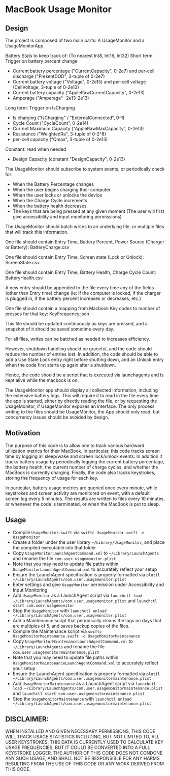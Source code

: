 # MacBook Usage Monitor

## Design

The project is composed of two main parts: A UsageMonitor and a UsageMonitorApp. 


Battery Stats to keep track of: (To nearest Int8, Int16, Int32)
Short term: Trigger on battery percent change
- Current battery percentage ("CurrentCapacity", 0-2e7) and per-cell discharge ("PresentDOD", 3-tuple of 0-2e7)
- Current battery voltage ("Voltage", 0-2e15) and per-cell voltage (CellVoltage, 3-tuple of 0-2e13)
- Current battery capacity ("AppleRawCurrentCapacity", 0-2e13)
- Amperage ("Amperage" -2e13-2e13)

Long term: Trigger on IsCharging
- Is charging ("IsCharging" / "ExternalConnected", 0-1)
- Cycle Count ("CycleCount", 0-2e14)
- Current Maximum Capacity ("AppleRawMaxCapacity", 0-2e13)
- Resistance ("WeightedRa", 3-tuple of 0-2^8)
- per-cell capacity ("Qmax", 3-tuple of 0-2e13)

Constant: read when needed
- Design Capacity (constant "DesignCapacity", 0-2e13)

The UsageMonitor should subscribe to system events, or periodically check for:
- When the Battery Percentage changes
- When the user begins charging their computer
- When the user locks or unlocks the device
- When the Charge Cycle increments
- When the battery health decreases
- The keys that are being pressed at any given moment (The user will first give accessibility and input monitoring permissions)

The UsageMonitor should batch writes to an underlying file, or multiple files that will track this information.

One file should contain Entry Time, Battery Percent, Power Source (Charger or Battery): BatteryCharge.csv

One file should contain Entry Time, Screen state (Lock or Unlock): ScreenState.csv

One file should contain Entry Time, Battery Health, Charge Cycle Count: BatteryHealth.csv

A new entry should be appended to the file every time any of the fields (other than Entry time) change (ie: if the computer is locked, if the charger is plugged in, if the battery percent increases or decreases, etc.)

One file should contain a mapping from Macbook Key codes to number of presses for that key: KeyFrequency.json

This file should be updated continuously as keys are pressed, and a snapshot of it should be saved sometime every day.

For all files, writes can be batched as needed to increases efficiency.

However, shutdown handling should be graceful, and the code should reduce the number of entries lost. In addition, the code should be able to add a Use State Lock entry right before shutting down, and an Unlock entry when the code first starts up again after a shutdown.

Hence, the code should be a script that is executed via launchagents and is kept alive while the macbook is on. 

The UsageMonitor app should display all collected information, including the extensive battery logs. This will require it to read in the file every time the app is started, either by directly reading the file, or by requesting the UsageMonitor, if UsageMonitor exposes an interface. The only process writing to the files should be UsageMonitor, the App should only read, but concurrency issues should be avoided by design.



## Motivation
The purpose of this code is to allow one to track various hardward utilization metrics for their MacBook. In particular, this code tracks screen time by logging all sleep/wake and screen lock/unlock events. In addition it tracks battery usage by periodically logging the current battery percentage, the battery health, the current number of charge cycles, and whether the MacBook is currently charging. Finally, the code also tracks keystrokes, storing the frequency of usage for each key.

In particular, battery usage metrics are queried once every minute, while keystrokes and screen activity are monitored on event, with a default screen log every 5 minutes. The results are written to files every 10 minutes, or whenever the code is terminated, or when the MacBook is put to sleep.

## Usage
- Compile `UsageMonitor.swift` via `swiftc UsageMonitor.swift -o UsageMonitor`
- Create a folder under the user library `~/Library/UsageMonitor`, and place the compiled executable into that folder
- Copy `UsageMonitorLaunchAgentCommand.xml` to `~/Library/LaunchAgents` and rename the file `com.user.usagemonitor.plist`
- Note that you may need to update file paths within `UsageMonitorLaunchAgentCommand.xml` to accurately reflect your setup
- Ensure the LaunchAgent specification is properly formatted via `plutil ~/Library/LaunchAgents/com.user.usagemonitor.plist`
- Enter settings and give `UsageMonitor` permission under Accessibility and Input Monitoring
- Add `UsageMonitor` as a LaunchAgent script via `launchctl load ~/Library/LaunchAgents/com.user.usagemonitor.plist` and `launchctl start com.user.usagemonitor`
- Stop the `UsageMonitor` with `launchctl unload ~/Library/LaunchAgents/com.user.usagemonitor.plist`
- Add a Maintenance script that periodically cleans the logs on days that are multiples of 5, and saves backup copies of the files.
- Compile the Maintenance script via `swiftc UsageMonitorMaintenance.swift -o UsageMonitorMaintenance`
- Copy `UsageMonitorMaintenanceLaunchAgentCommand.xml` to `~/Library/LaunchAgents` and rename the file `com.user.usagemonitormaintenance.plist`
- Note that you may need to update file paths within `UsageMonitorMaintenanceLaunchAgentCommand.xml` to accurately reflect your setup
- Ensure the LaunchAgent specification is properly formatted via `plutil ~/Library/LaunchAgents/com.user.usagemonitormaintenance.plist`
- Add `UsageMonitorMaintenance` as a LaunchAgent script via `launchctl load ~/Library/LaunchAgents/com.user.usagemonitormaintenance.plist` and `launchctl start com.user.usagemonitormaintenance.plist`
- Stop the `UsageMonitorMaintenance` with `launchctl unload ~/Library/LaunchAgents/com.user.usagemonitormaintenance.plist`


## DISCLAIMER: 
WHEN INSTALLED AND GIVEN NECESSARY PERMISSIONS, THIS CODE WILL TRACK USAGE STATISTICS INCLUDING, BUT NOT LIMITED TO, ALL USER KEYSTROKES. THIS DATA IS CURRENTLY USED TO CALCULATE KEY USAGE FREQUENCIES, BUT IT COULD BE CONVERTED INTO A FULL KEYSTROKE LOGGER. THE AUTHOR OF THIS CODE DOES NOT CONDONE ANY SUCH USAGE, AND SHALL NOT BE RESPONSIBLE FOR ANY HARMS RESULTING FROM THE USE OF THIS CODE OR ANY WORK DERIVED FROM THIS CODE.
